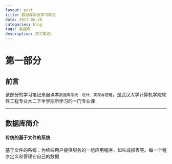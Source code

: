 ```yaml
---
layout: post
title: 数据库系统学习笔记
date: 2017-06-20
categories: blog
tags: 数据库
description: 学习笔记。
---
```


第一部分
===
## 前言

该部分的学习笔记来自课本`数据库系统：设计、实现与管理`，是武汉大学计算机学院软件工程专业大二下半学期所学习的一门专业课

---
## 数据库简介

#### 传统的基于文件的系统

基于文件的系统：为终端用户提供服务的一组应用程序，如生成报表等。每一个程序定义和管理它自己的数据
